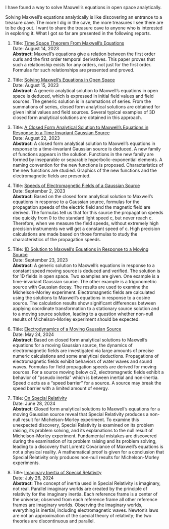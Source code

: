 I have found a way to solve Maxwell’s equations in open space analytically.

Solving Maxwell’s equations analytically is like discovering an entrance to a treasure cave. The more I dig in the cave, the more treasures I see there are to be dug out. I want to share the treasure cave to anyone who is interested in exploring it.
What I got so far are presented in the following reports.

1. Title: <a href="https://github.com/DavidGeUSA/MaxwellEquations/blob/main/doc/TimeSpaceTheorem.pdf">Time Space Theorem From Maxwell’s Equations</a>  <br>
Date: August 14, 2023<br>
<b>Abstract</b>: Maxwell’s equations give a relation between the first order curls and the first order temporal derivatives. This paper proves that such a relationship exists for any orders, not just for the first order. Formulas for such relationships are presented and proved.

2. Title: <a href="https://github.com/DavidGeUSA/MaxwellEquations/blob/main/doc/SolvingMaxwellEqs.pdf">Solving Maxwell’s Equations in Open Space</a><br>
Date: August 15, 2023<br>
<b>Abstract</b>: A generic analytical solution to Maxwell’s equations in open space is deduced, which is expressed in initial field values and field sources. The generic solution is in summations of series. From the summations of series, closed form analytical solutions are obtained for given initial values and field sources. Several typical examples of 3D closed form analytical solutions are obtained in this approach.

3. Title: <a href="https://github.com/DavidGeUSA/MaxwellEquations/blob/main/doc/hyperExpFunc.pdf">A Closed Form Analytical Solution to Maxwell’s Equations in Response to a Time Invariant Gaussian Source</a><br>
Date: August 22, 2023<br>
<b>Abstract</b>: A closed form analytical solution to Maxwell’s equations in response to a time-invariant Gaussian source is deduced. A new family of functions appears in the solution. Functions in the new family are formed by inseparable or separable hyperbolic-exponential elements. A naming convention for the new functions is proposed. Characteristics of the new functions are studied. Graphics of the new functions and the electromagnetic fields are presented.

4. Title: <a href="https://github.com/DavidGeUSA/MaxwellEquations/blob/main/doc/speedGauss1D.pdf">Speeds of Electromagnetic Fields of a Gaussian Source</a><br>
Date: September 2, 2023<br>
<b>Abstract</b>: Based on the closed form analytical solution to Maxwell’s equations in response to a Gaussian source, formulas for the propagation speeds of the electric field and the magnetic field are derived. The formulas tell us that for this source the propagation speeds rise quickly from 0 to the standard light speed c, but never reach c. Therefore, when we measure the field speeds, without extremely high precision instruments we will get a constant speed of c. High precision calculations are made based on those formulas to study the characteristics of the propagation speeds.

5. Title: <a href="https://github.com/DavidGeUSA/MaxwellEquations/blob/main/doc/MovingSource.pdf">1D Solution to Maxwell’s Equations in Response to a Moving Source</a><br>
Date: September 23, 2023<br>
<b>Abstract</b>: A generic solution to Maxwell’s equations in response to a constant speed moving source is deduced and verified. The solution is for 1D fields in open space. Two examples are given. One example is a time-invariant Gaussian source. The other example is a trigonometric source with Gaussian decay. The results are used to examine the Michelson-Morley experiment. Electromagnetic fields are calculated using the solutions to Maxwell’s equations in response to a cosine source. The calculation results show significant differences between applying coordinate transformation to a stationary source solution and to a moving source solution, leading to a question whether non-null results of Michelson-Morley experiment should be expected.

6. Title: <a href="https://github.com/DavidGeUSA/MaxwellEquations/blob/main/doc/speedMoveGauss1D.pdf">Electrodynamics of a Moving Gaussian Source</a><br>
Date: May 24, 2024<br>
<b>Abstract</b>: Based on closed form analytical solutions to Maxwell’s equations for a moving Gaussian source, the dynamics of electromagnetic fields are investigated via large amounts of precise numeric calculations and some analytical deductions. Propagations of electromagnetic fields exhibit behaviors of water waves and sound waves. Formulas for field propagation speeds are derived for moving sources. For a source moving below c/2, electromagnetic fields exhibit a behavior of “pseudo inertia” which is between inertial and non-inertia. Speed c acts as a “speed barrier” for a source. A source may break the speed barrier with a limited amount of energy.

7. Title: <a href="https://github.com/DavidGeUSA/MaxwellEquations/blob/main/doc/relativity.pdf">On Special Relativity</a><br>
Date: June 28, 2024<br>
<b>Abstract</b>: Closed form analytical solutions to Maxwell’s equations for a moving Gaussian source reveal that Special Relativity produces a non-null result for Michelson-Morley experiment. To examine this unexpected discovery, Special Relativity is examined on its problem raising, its problem solving, and its explanations to the null result of Michelson-Morley experiment. Fundamental mistakes are discovered during the examination of its problem raising and its problem solving, leading to a discovery that Lorentz Covariance of Maxwell’s equations is not a physical reality. A mathematical proof is given for a conclusion that Special Relativity only produces non-null results for Michelson-Morley experiments.

8. Title: <a href="https://github.com/DavidGeUSA/MaxwellEquations/blob/main/doc/imagineryInertia.pdf">Imaginary Inertia of Special Relativity</a><br>
Date: July 26, 2024<br>
<b>Abstract</b>: The concept of inertia used in Special Relativity is imaginary, not real. Parallel imaginary worlds are created by the principle of relativity for the imaginary inertia. Each reference frame is a center of the universe; observed from each reference frame all other reference frames are imaginary worlds. Observing the imaginary worlds, everything is inertial, including electromagnetic waves. Newton’s laws are not an approximation of the special theory of relativity; the two theories are discontinuous and parallel.
